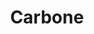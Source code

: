---
codehost: https://github.com/carboneio/carbone
linkedin: https://linkedin.com/company/carboneio
logohandle: carboneio
sort: carbone
title: Carbone
twitter: https://x.com/carbone_io
website: https://carbone.io/
---